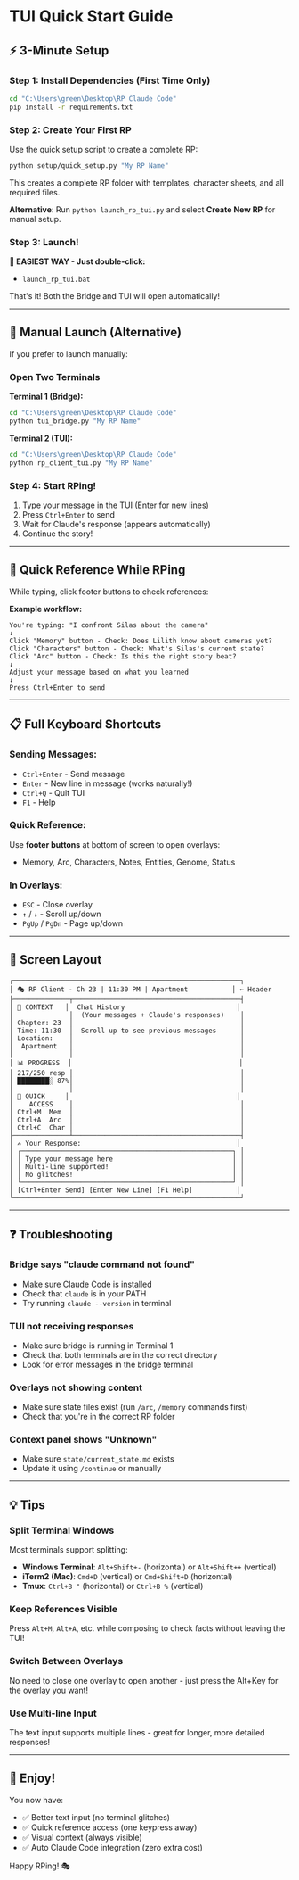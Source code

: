 # TUI Quick Start Guide

## ⚡ 3-Minute Setup

### Step 1: Install Dependencies (First Time Only)
```bash
cd "C:\Users\green\Desktop\RP Claude Code"
pip install -r requirements.txt
```

### Step 2: Create Your First RP

Use the quick setup script to create a complete RP:

```bash
python setup/quick_setup.py "My RP Name"
```

This creates a complete RP folder with templates, character sheets, and all required files.

**Alternative**: Run `python launch_rp_tui.py` and select **Create New RP** for manual setup.

### Step 3: Launch!

**🎯 EASIEST WAY - Just double-click:**
- `launch_rp_tui.bat`

That's it! Both the Bridge and TUI will open automatically!

---

## 📖 Manual Launch (Alternative)

If you prefer to launch manually:

### Open Two Terminals

**Terminal 1 (Bridge):**
```bash
cd "C:\Users\green\Desktop\RP Claude Code"
python tui_bridge.py "My RP Name"
```

**Terminal 2 (TUI):**
```bash
cd "C:\Users\green\Desktop\RP Claude Code"
python rp_client_tui.py "My RP Name"
```

### Step 4: Start RPing!

1. Type your message in the TUI (Enter for new lines)
2. Press `Ctrl+Enter` to send
3. Wait for Claude's response (appears automatically)
4. Continue the story!

---

## 🎯 Quick Reference While RPing

While typing, click footer buttons to check references:

**Example workflow:**
```
You're typing: "I confront Silas about the camera"
↓
Click "Memory" button - Check: Does Lilith know about cameras yet?
Click "Characters" button - Check: What's Silas's current state?
Click "Arc" button - Check: Is this the right story beat?
↓
Adjust your message based on what you learned
↓
Press Ctrl+Enter to send
```

---

## 📋 Full Keyboard Shortcuts

### Sending Messages:
- `Ctrl+Enter` - Send message
- `Enter` - New line in message (works naturally!)
- `Ctrl+Q` - Quit TUI
- `F1` - Help

### Quick Reference:
Use **footer buttons** at bottom of screen to open overlays:
- Memory, Arc, Characters, Notes, Entities, Genome, Status

### In Overlays:
- `ESC` - Close overlay
- `↑` / `↓` - Scroll up/down
- `PgUp` / `PgDn` - Page up/down

---

## 🎨 Screen Layout

```
┌─────────────────────────────────────────────────────────┐
│ 🎭 RP Client - Ch 23 | 11:30 PM | Apartment           │ ← Header
├──────────────┬──────────────────────────────────────────┤
│ 📍 CONTEXT   │  Chat History                            │
│              │  (Your messages + Claude's responses)    │
│ Chapter: 23  │                                          │
│ Time: 11:30  │  Scroll up to see previous messages      │
│ Location:    │                                          │
│  Apartment   │                                          │
│              │                                          │
│ 📊 PROGRESS  │                                          │
│ 217/250 resp │                                          │
│ ████████░ 87%│                                          │
│              │                                          │
│ 📖 QUICK     │                                          │
│    ACCESS    │                                          │
│ Ctrl+M  Mem  │                                          │
│ Ctrl+A  Arc  │                                          │
│ Ctrl+C  Char │                                          │
├──────────────┴──────────────────────────────────────────┤
│ ✍️ Your Response:                                       │
│ ┌─────────────────────────────────────────────────────┐ │
│ │ Type your message here                              │ │
│ │ Multi-line supported!                               │ │
│ │ No glitches!                                        │ │
│ └─────────────────────────────────────────────────────┘ │
│ [Ctrl+Enter Send] [Enter New Line] [F1 Help]           │
└─────────────────────────────────────────────────────────┘
```

---

## ❓ Troubleshooting

### Bridge says "claude command not found"
- Make sure Claude Code is installed
- Check that `claude` is in your PATH
- Try running `claude --version` in terminal

### TUI not receiving responses
- Make sure bridge is running in Terminal 1
- Check that both terminals are in the correct directory
- Look for error messages in the bridge terminal

### Overlays not showing content
- Make sure state files exist (run `/arc`, `/memory` commands first)
- Check that you're in the correct RP folder

### Context panel shows "Unknown"
- Make sure `state/current_state.md` exists
- Update it using `/continue` or manually

---

## 💡 Tips

### Split Terminal Windows
Most terminals support splitting:
- **Windows Terminal**: `Alt+Shift+-` (horizontal) or `Alt+Shift++` (vertical)
- **iTerm2 (Mac)**: `Cmd+D` (vertical) or `Cmd+Shift+D` (horizontal)
- **Tmux**: `Ctrl+B "` (horizontal) or `Ctrl+B %` (vertical)

### Keep References Visible
Press `Alt+M`, `Alt+A`, etc. while composing to check facts without leaving the TUI!

### Switch Between Overlays
No need to close one overlay to open another - just press the Alt+Key for the overlay you want!

### Use Multi-line Input
The text input supports multiple lines - great for longer, more detailed responses!

---

## 🎉 Enjoy!

You now have:
- ✅ Better text input (no terminal glitches)
- ✅ Quick reference access (one keypress away)
- ✅ Visual context (always visible)
- ✅ Auto Claude Code integration (zero extra cost)

Happy RPing! 🎭
